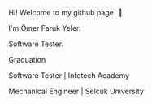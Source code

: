 Hi! Welcome to my github page. 👋

I'm Ömer Faruk Yeler. 

Software Tester.

Graduation

Software Tester | Infotech Academy 

Mechanical Engineer | Selcuk Unıversity
